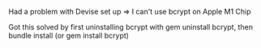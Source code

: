 Had a problem with Devise set up => I can't use bcrypt on Apple M1 Chip

Got this solved by first uninstalling bcrypt with gem uninstall bcrypt, then bundle install (or gem install bcrypt)
